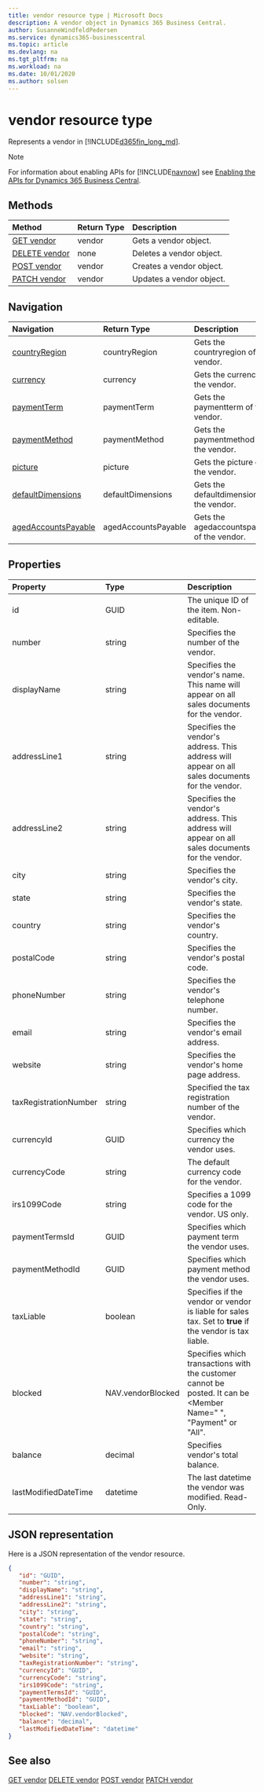 ```yaml
---
title: vendor resource type | Microsoft Docs
description: A vendor object in Dynamics 365 Business Central.
author: SusanneWindfeldPedersen
ms.service: dynamics365-businesscentral
ms.topic: article
ms.devlang: na
ms.tgt_pltfrm: na
ms.workload: na
ms.date: 10/01/2020
ms.author: solsen
---
```


# vendor resource type
Represents a vendor in [!INCLUDE[d365fin_long_md](../../includes/d365fin_long_md.md)].

> [!NOTE]  
> For information about enabling APIs for [!INCLUDE[navnow](../../includes/navnow_md.md)] see [Enabling the APIs for Dynamics 365 Business Central](../enabling-apis-for-dynamics-nav.md).

## Methods
| Method | Return Type|Description |
|:--------------------|:-----------|:-------------------------|
|[GET vendor](../api/dynamics_vendor_Get.md)|vendor|Gets a vendor object.|
|[DELETE vendor](../api/dynamics_vendor_Delete.md)|none|Deletes a vendor object.|
|[POST vendor](../api/dynamics_vendor_Create.md)|vendor|Creates a vendor object.|
|[PATCH vendor](../api/dynamics_vendor_Update.md)|vendor|Updates a vendor object.|




## Navigation

| Navigation |Return Type| Description |    
|:----------|:----------|:-----------------|
|[countryRegion](../resources/dynamics_countryregion.md)|countryRegion |Gets the countryregion of the vendor.|
|[currency](../resources/dynamics_currency.md)|currency |Gets the currency of the vendor.|
|[paymentTerm](../resources/dynamics_paymentterm.md)|paymentTerm |Gets the paymentterm of the vendor.|
|[paymentMethod](../resources/dynamics_paymentmethod.md)|paymentMethod |Gets the paymentmethod of the vendor.|
|[picture](../resources/dynamics_picture.md)|picture |Gets the picture of the vendor.|
|[defaultDimensions](../resources/dynamics_defaultdimensions.md)|defaultDimensions |Gets the defaultdimensions of the vendor.|
|[agedAccountsPayable](../resources/dynamics_agedaccountspayable.md)|agedAccountsPayable |Gets the agedaccountspayable of the vendor.|


## Properties

| Property           | Type   |Description     |
|:-------------------|:-------|:---------------|
|id|GUID|The unique ID of the item. Non-editable.|
|number|string|Specifies the number of the vendor.|
|displayName|string|Specifies the vendor's name. This name will appear on all sales documents for the vendor.|
|addressLine1|string|Specifies the vendor's address. This address will appear on all sales documents for the vendor.|
|addressLine2|string|Specifies the vendor's address. This address will appear on all sales documents for the vendor.|
|city|string|Specifies the vendor's city.|
|state|string|Specifies the vendor's state.|
|country|string|Specifies the vendor's country.|
|postalCode|string|Specifies the vendor's postal code.|
|phoneNumber|string|Specifies the vendor's telephone number.|
|email|string|Specifies the vendor's email address.|
|website|string|Specifies the vendor's home page address.|
|taxRegistrationNumber|string|Specified the tax registration number of the vendor.|
|currencyId|GUID|Specifies which currency the vendor uses.|
|currencyCode|string|The default currency code for the vendor.|
|irs1099Code|string|Specifies a 1099 code for the vendor. US only.|
|paymentTermsId|GUID|Specifies which payment term the vendor uses.|
|paymentMethodId|GUID|Specifies which payment method the vendor uses.|
|taxLiable|boolean|Specifies if the vendor or vendor is liable for sales tax. Set to **true** if the vendor is tax liable.|
|blocked|NAV.vendorBlocked|Specifies which transactions with the customer cannot be posted. It can be <Member Name=" ", "Payment" or "All".|
|balance|decimal|Specifies vendor's total balance.|
|lastModifiedDateTime|datetime|The last datetime the vendor was modified. Read-Only.|


## JSON representation

Here is a JSON representation of the vendor resource.


```json
{
   "id": "GUID",
   "number": "string",
   "displayName": "string",
   "addressLine1": "string",
   "addressLine2": "string",
   "city": "string",
   "state": "string",
   "country": "string",
   "postalCode": "string",
   "phoneNumber": "string",
   "email": "string",
   "website": "string",
   "taxRegistrationNumber": "string",
   "currencyId": "GUID",
   "currencyCode": "string",
   "irs1099Code": "string",
   "paymentTermsId": "GUID",
   "paymentMethodId": "GUID",
   "taxLiable": "boolean",
   "blocked": "NAV.vendorBlocked",
   "balance": "decimal",
   "lastModifiedDateTime": "datetime"
}
```
## See also

[GET vendor](../api/dynamics_vendor_Get.md)
[DELETE vendor](../api/dynamics_vendor_Delete.md)
[POST vendor](../api/dynamics_vendor_Create.md)
[PATCH vendor](../api/dynamics_vendor_Update.md)


